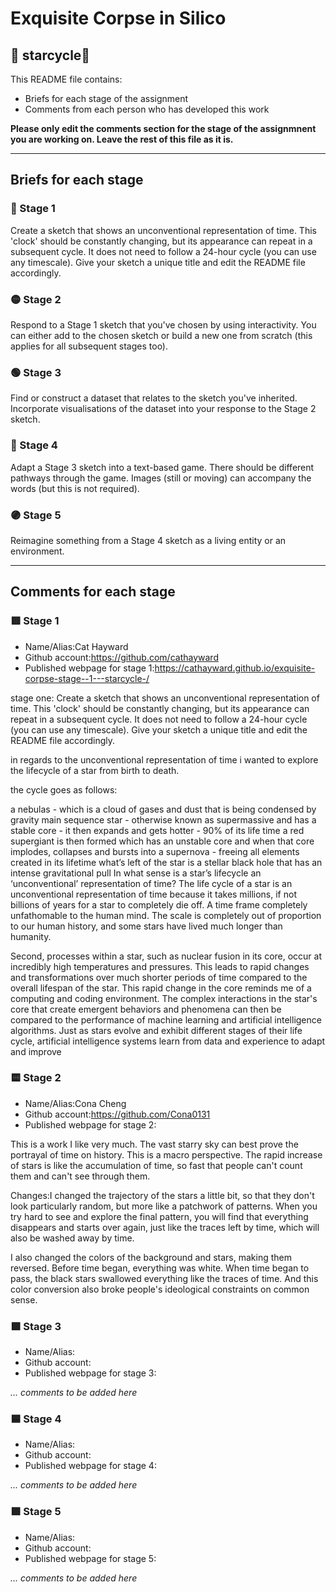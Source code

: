 # Exquisite Corpse in Silico
## 🔻 starcycle🔻

This README file contains:
- Briefs for each stage of the assignment
- Comments from each person who has developed this work

**Please only edit the comments section for the stage of the assignmnent you are working on. Leave the rest of this file as it is.**

*****
## Briefs for each stage

### 🔴 Stage 1
Create a sketch that shows an unconventional representation of time. This 'clock' should be constantly changing, but its appearance can repeat in a subsequent cycle. It does not need to follow a 24-hour cycle (you can use any timescale). Give your sketch a unique title and edit the README file accordingly.

### 🟡 Stage 2
Respond to a Stage 1 sketch that you've chosen by using interactivity. You can either add to the chosen sketch or build a new one from scratch (this applies for all subsequent stages too).

### 🟢 Stage 3
Find or construct a dataset that relates to the sketch you've inherited. Incorporate visualisations of the dataset into your response to the Stage 2 sketch.

### 🔵 Stage 4
Adapt a Stage 3 sketch into a text-based game. There should be different pathways through the game. Images (still or moving) can accompany the words (but this is not required).

### 🟣 Stage 5
Reimagine something from a Stage 4 sketch as a living entity or an environment.

*****
## Comments for each stage

### 🟥 Stage 1
- Name/Alias:Cat Hayward
- Github account:https://github.com/cathayward
- Published webpage for stage 1:https://cathayward.github.io/exquisite-corpse-stage--1---starcycle-/

stage one: Create a sketch that shows an unconventional representation of time. This 'clock' should be constantly changing, but its appearance can repeat in a subsequent cycle. It does not need to follow a 24-hour cycle (you can use any timescale). Give your sketch a unique title and edit the README file accordingly.

in regards to the unconventional representation of time i wanted to explore the lifecycle of a star from birth to death.

the cycle goes as follows:

a nebulas - which is a cloud of gases and dust that is being condensed by gravity
main sequence star - otherwise known as supermassive and has a stable core - it then expands and gets hotter - 90% of its life time
a red supergiant is then formed which has an unstable core and when that core implodes, collapses and bursts into a
supernova - freeing all elements created in its lifetime
what’s left of the star is a stellar black hole that has an intense gravitational pull
In what sense is a star’s lifecycle an ‘unconventional’ representation of time? The life cycle of a star is an unconventional representation of time because it takes millions, if not billions of years for a star to completely die off. A time frame completely unfathomable to the human mind. The scale is completely out of proportion to our human history, and some stars have lived much longer than humanity.

Second, processes within a star, such as nuclear fusion in its core, occur at incredibly high temperatures and pressures. This leads to rapid changes and transformations over much shorter periods of time compared to the overall lifespan of the star. This rapid change in the core reminds me of a computing and coding environment. The complex interactions in the star's core that create emergent behaviors and phenomena can then be compared to the performance of machine learning and artificial intelligence algorithms. Just as stars evolve and exhibit different stages of their life cycle, artificial intelligence systems learn from data and experience to adapt and improve

### 🟨 Stage 2
- Name/Alias:Cona Cheng
- Github account:https://github.com/Cona0131
- Published webpage for stage 2:

This is a work I like very much. The vast starry sky can best prove the portrayal of time on history. This is a macro perspective. The rapid increase of stars is like the accumulation of time, so fast that people can't count them and can't see through them.

Changes:I changed the trajectory of the stars a little bit, so that they don't look particularly random, but more like a patchwork of patterns. When you try hard to see and explore the final pattern, you will find that everything disappears and starts over again, just like the traces left by time, which will also be washed away by time.

I also changed the colors of the background and stars, making them reversed. Before time began, everything was white. When time began to pass, the black stars swallowed everything like the traces of time. And this color conversion also broke people's ideological constraints on common sense.

### 🟩 Stage 3
- Name/Alias:
- Github account:
- Published webpage for stage 3:

*... comments to be added here*

### 🟦 Stage 4
- Name/Alias:
- Github account:
- Published webpage for stage 4:

*... comments to be added here*

### 🟪 Stage 5
- Name/Alias:
- Github account:
- Published webpage for stage 5:

*... comments to be added here*
